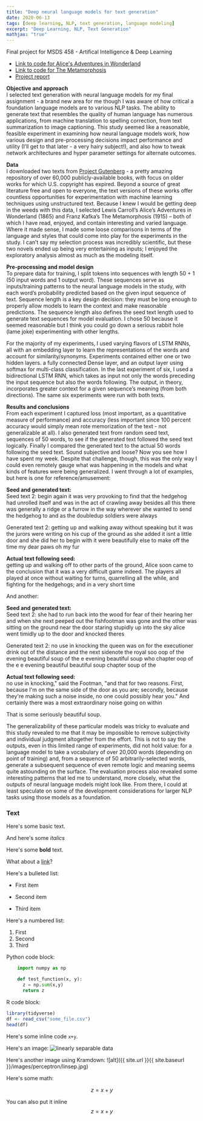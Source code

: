 ```yaml
---
title: "Deep neural language models for text generation"
date: 2020-06-13
tags: [deep learning, NLP, text generation, language modeling]
excerpt: "Deep Learning, NLP, Text Generation"
mathjax: "true"
---
```


Final project for MSDS 458 - Artifical Intelligence & Deep Learning<br>
* [Link to code for Alice's Adventures in Wonderland](https://github.com/clboetticher/DeepLearning/blob/master/MSDS458_A4_Neural%20Language%20Modeling%20for%20Text%20Generation_Alice%20in%20Wonderland.ipynb)
* [Link to code for The Metamorphosis](https://github.com/clboetticher/DeepLearning/blob/master/MSDS458_A4_Neural%20Language%20Modeling%20for%20Text%20Generation_Metamorphosis.ipynb)
* [Project report](https://github.com/clboetticher/DeepLearning/blob/master/pdfs/Boetticher_A4_NLM%20for%20text%20generation.pdf)

**Objective and approach**<br>
I selected text generation with neural language models for my final assignment - a brand new area for me though I was aware of how critical a foundation language models are to various NLP tasks. The ability to generate text that resembles the quality of human language has numerous applications, from machine translation to spelling correction, from text summarization to image captioning. This study seemed like a reasonable, feasible experiment in examining how neural language models work, how various design and pre-processing decisions impact performance and utility (I’ll get to that later - a very hairy subject!), and also how to tweak network architectures and hyper parameter settings for alternate outcomes.

**Data**<br>
I downloaded two texts from [Project Gutenberg](https://gutenberg.org) - a pretty amazing repository of over 60,000 publicly-available books, with focus on older works for which U.S. copyright has expired. Beyond a source of great literature free and open to everyone, the text versions of these works offer countless opportunities for experimentation with machine learning techniques using unstructured text. Because I knew I would be getting deep in the weeds with this data, I selected Lewis Carroll’s Alice’s Adventures in Wonderland (1865) and Franz Kafka’s The Metamorphosis (1915) – both of which I have read, enjoyed, and contain interesting and varied language. Where it made sense, I made some loose comparisons in terms of the language and styles that could come into play for the experiments in the study. I can’t say my selection process was incredibly scientific, but these two novels ended up being very entertaining as inputs; I enjoyed the exploratory analysis almost as much as the modeling itself.<br>

**Pre-processing and model design**<br>
To prepare data for training, I split tokens into sequences with length 50 + 1 (50 input words and 1 output word). These sequences serve as inputs/training patterns to the neural language models in the study, with each word’s probability predicted based on the given input sequence of text. Sequence length is a key design decision: they must be long enough to properly allow models to learn the context and make reasonable predictions. The sequence length also defines the seed text length used to generate text sequences for model evaluation. I chose 50 because it seemed reasonable but I think you could go down a serious rabbit hole (lame joke) experimenting with other lengths.<br>

For the majority of my experiments, I used varying flavors of LSTM RNNs, all with an embedding layer to learn the representations of the words and account for similarity/synonyms. Experiments contained either one or two hidden layers. a fully connected Dense layer, and an output layer using softmax for multi-class classification. In the last experiment of six, I used a bidirectional LSTM RNN, which takes as input not only the words preceding the input sequence but also the words following. The output, in theory, incorporates greater context for a given sequence’s meaning (from both directions). The same six experiments were run with both texts.<br>

**Results and conclusions**<br>
From each experiment I captured loss (most important, as a quantitative measure of performance) and accuracy (less important since 100 percent accuracy would simply mean rote memorization of the text - not generalizable at all). I also generated text from random seed text, sequences of 50 words, to see if the generated text followed the seed text logically. Finally I compared the generated text to the actual 50 words following the seed text. Sound subjective and loose? Now you see how I have spent my week. Despite that challenge, though, this was the only way I could even remotely gauge what was happening in the models and what kinds of features were being generalized. I went through a lot of examples, but here is one for reference/amusement:<br>

**Seed and generated text:**<br>
Seed text 2: begin again it was very provoking to find that the hedgehog had unrolled itself and was in the act of crawling away besides all this there was generally a ridge or a furrow in the way wherever she wanted to send the hedgehog to and as the doubledup soldiers were always<br>

Generated text 2: getting up and walking away without speaking but it was the jurors were writing on his cup of the ground as she added it isnt a little door and she did her to begin with it were beautifully else to make off the time my dear paws oh my fur<br>

**Actual text following seed:**<br>
getting up and walking off to other parts of the ground, Alice soon came
to the conclusion that it was a very difficult game indeed. The players all played at once without waiting for turns, quarrelling all the while, and fighting for the hedgehogs; and in a very short time<br>

And another:<br>

**Seed and generated text:**<br>
Seed text 2: she had to run back into the wood for fear of their hearing her and when she next peeped out the fishfootman was gone and the other was sitting on the ground near the door staring stupidly up into the sky alice went timidly up to the door and knocked theres<br>

Generated text 2: no use in knocking the queen was on for the executioner drink out of the distance and the next sidenote the royal soo oop of the evening beautiful soup of the e evening beautiful soup who chapter oop of the e e evening beautiful beautiful soup chapter soup of the<br>

**Actual text following seed:**<br>
no use in knocking," said the Footman, "and that for two reasons. First, because I'm on the same side of the door as you are; secondly, because they're making such a noise inside, no one could possibly hear you." And certainly there was a most extraordinary noise going on within<br>

That is some seriously beautiful soup.<br>

The generalizability of these particular models was tricky to evaluate and this study revealed to me that it may be impossible to remove subjectivity and individual judgment altogether from the effort. This is not to say the outputs, even in this limited range of experiments, did not hold value: for a language model to take a vocabulary of over 20,000 words (depending on point of training) and, from a sequence of 50 arbitrarily-selected words, generate a subsequent sequence of even remote logic and meaning seems quite astounding on the surface. The evaluation process also revealed some interesting patterns that led me to understand, more closely, what the outputs of neural language models might look like. From there, I could at least speculate on some of the development considerations for larger NLP tasks using those models as a foundation.








### Text

Here's some basic text.

And here's some *italics*

Here's some **bold** text.

What about a [link](https://github.com/dataoptimal)?

Here's a bulleted list:
* First item
+ Second item
- Third item

Here's a numbered list:
1. First
2. Second
3. Third

Python code block:
```python
    import numpy as np

    def test_function(x, y):
      z = np.sum(x,y)
      return z
```

R code block:
```r
library(tidyverse)
df <- read_csv("some_file.csv")
head(df)
```

Here's some inline code `x+y`.

Here's an image:
<img src="{{ site.url }}{{ site.baseurl }}/images/perceptron/linsep.jpg" alt="linearly separable data">

Here's another image using Kramdown:
![alt]({{ site.url }}{{ site.baseurl }}/images/perceptron/linsep.jpg)

Here's some math:

$$z=x+y$$

You can also put it inline $$z=x+y$$
